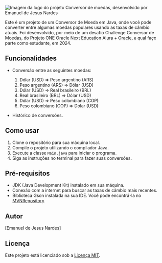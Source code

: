 ![Imagem da logo do projeto Conversor de moedas, desenvolvido por Emanuel de Jesus Nardes](https://github.com/emanueljn/projeto-cotacao-de-moedas/assets/141789277/94411608-ed10-4f1b-b856-1dc1dc2e2ba6)

Este é um projeto de um Conversor de Moeda em Java, onde você pode converter entre algumas moedas populares usando as taxas de câmbio atuais.
Foi desenvolvido, por meio de um desafio Challenge Conversor de Moedas, do Projeto ONE Oracle Next Education Alura + Oracle, a qual faço parte como estudante, em 2024.

## Funcionalidades

- Conversão entre as seguintes moedas:
  1. Dólar (USD) => Peso argentino (ARS)
  2. Peso argentino (ARS) => Dólar (USD)
  3. Dólar (USD) => Real brasileiro (BRL)
  4. Real brasileiro (BRL) => Dólar (USD)
  5. Dólar (USD) => Peso colombiano (COP)
  6. Peso colombiano (COP) => Dólar (USD)

- Histórico de conversões.

## Como usar

1. Clone o repositório para sua máquina local.
2. Compile o projeto utilizando o compilador Java.
3. Execute a classe `Main.java` para iniciar o programa.
4. Siga as instruções no terminal para fazer suas conversões.

## Pré-requisitos

- JDK (Java Development Kit) instalado em sua máquina.
- Conexão com a internet para buscar as taxas de câmbio mais recentes.
- Biblioteca Gson instalada na sua IDE. Você pode encontrá-la no [MVNRepository](https://mvnrepository.com/artifact/com.google.code.gson/gson).


## Autor

[Emanuel de Jesus Nardes]


## Licença

Este projeto está licenciado sob a [Licença MIT](LICENSE).
